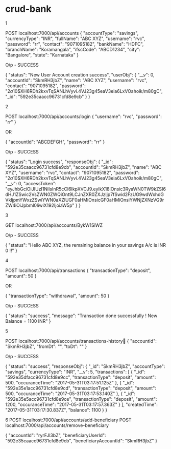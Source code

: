 # crud-bank

1

POST localhost:7000/api/accounts
{
	"accountType": "savings",
	"currencyType": "INR",
	"fullName": "ABC XYZ",
	"username": "rvc",
	"password": "rr",
	"contact": "9071095182",
	"bankName": "HDFC",
	"branchName": "Koramangala",
	"ifscCode": "ABCD1234",
	"city": "Bangalore",
	"state": "Karnataka"
}

O/p - SUCCESS

{
  "status": "New User Account creation success",
  "userObj": {
    "__v": 0,
    "accountId": "SkmRH3jbZ",
    "name": "ABC XYZ",
    "username": "rvc",
    "contact": "9071095182",
    "password": "$2a$10$XH6RDh2kxvTqSANLhVyvi.4VJ23g45eaV3eia6LxVOahoik/m80gC",
    "_id": "592e35caacc96731cfd8e9cb"
  }
}


2

POST localhost:7000/api/accounts/login
{
	"username": "rvc",
	"password": "rr"
}

OR

{
    "accountId": "ABCDEFGH",
	"password": "rr"
}

O/p - SUCCESS

{
  "status": "Login success",
  "responseObj": {
    "_id": "592e35caacc96731cfd8e9cb",
    "accountId": "SkmRH3jbZ",
    "name": "ABC XYZ",
    "username": "rvc",
    "contact": "9071095182",
    "password": "$2a$10$XH6RDh2kxvTqSANLhVyvi.4VJ23g45eaV3eia6LxVOahoik/m80gC",
    "__v": 0,
    "accessToken": "eyJhbGciOiJIUzI1NiIsInR5cCI6IkpXVCJ9.eyIkX18iOnsic3RyaWN0TW9kZSI6dHJ1ZSwic2VsZWN0ZWQiOnt9LCJnZXR0ZXJzIjp7fSwid2FzUG9wdWxhdGVkIjpmYWxzZSwiYWN0aXZlUGF0aHMiOnsicGF0aHMiOnsiYWNjZXNzVG9rZW4iOiJpbml0IiwiX192IjoiaW5p"
  }
}

3

GET localhost:7000/api/accounts/BykW1SiWZ

O/p - SUCCESS

{
  "status": "Hello ABC XYZ, the remaining balance in your savings A/c is INR 0 !!"
}


4

POST localhost:7000/api/transactions
{
	"transactionType": "deposit",
	"amount": 50
}

OR

{
	"transactionType": "withdrawal",
	"amount": 50
}

O/p - SUCCESS

{
  "status": "success",
  "message": "Transaction done successfully ! New Balance = 1100 INR"
}


5

POST localhost:7000/api/accounts/transactions-history
{
	"accountId": "SkmRH3jbZ",
	"fromDt": "",
	"toDt": ""
}

O/p - SUCCESS

{
  "status": "success",
  "responseObj": {
    "_id": "SkmRH3jbZ",
    "accountType": "savings",
    "currencyType": "INR",
    "__v": 5,
    "transactions": [
      {
        "_id": "592e35dfacc96731cfd8e9cc",
        "transactionType": "deposit",
        "amount": 500,
        "occuranceTime": "2017-05-31T03:17:51.125Z"
      },
      {
        "_id": "592e35e1acc96731cfd8e9cd",
        "transactionType": "deposit",
        "amount": 500,
        "occuranceTime": "2017-05-31T03:17:53.140Z"
      },
      {
        "_id": "592e35e5acc96731cfd8e9ce",
        "transactionType": "deposit",
        "amount": 1200,
        "occuranceTime": "2017-05-31T03:17:57.363Z"
      }
    ],
    "createdTime": "2017-05-31T03:17:30.837Z",
    "balance": 1100
  }
}

6
POST localhost:7000/api/accounts/add-beneficiary
POST localhost:7000/api/accounts/remove-beneficiary

{
	"accountId": "ryrFJl3bZ",
	"beneficiaryUserId": "592e35caacc96731cfd8e9cb",
	"beneficiaryAccountId": "SkmRH3jbZ"
}

